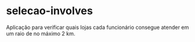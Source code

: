 # selecao-involves

Aplicação para verificar quais lojas cada funcionário consegue atender em um raio de no máximo 2 km.
